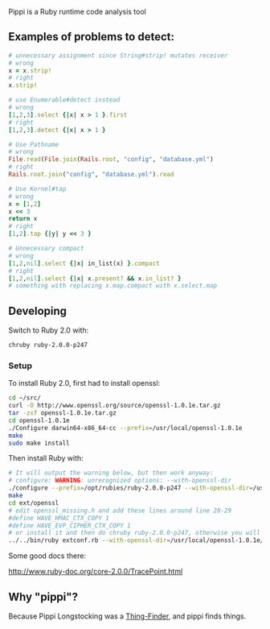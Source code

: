 Pippi is a Ruby runtime code analysis tool

## Examples of problems to detect:

```ruby
# unnecessary assignment since String#strip! mutates receiver 
# wrong
x = x.strip!
# right
x.strip!

# use Enumerable#detect instead
# wrong
[1,2,3].select {|x| x > 1 }.first
# right
[1,2,3].detect {|x| x > 1 }

# Use Pathname
# wrong
File.read(File.join(Rails.root, "config", "database.yml")
# right
Rails.root.join("config", "database.yml").read

# Use Kernel#tap
# wrong
x = [1,2]
x << 3
return x
# right
[1,2].tap {|y| y << 3 }

# Unnecessary compact
# wrong
[1,2,nil].select {|x| in_list(x) }.compact
# right
[1,2,nil].select {|x| x.present? && x.in_list? }
# something with replacing x.map.compact with x.select.map
````

## Developing

Switch to Ruby 2.0 with:

```bash
chruby ruby-2.0.0-p247
````

### Setup

To install Ruby 2.0, first had to install openssl:

```bash
cd ~/src/
curl -O http://www.openssl.org/source/openssl-1.0.1e.tar.gz
tar -zxf openssl-1.0.1e.tar.gz 
cd openssl-1.0.1e
./Configure darwin64-x86_64-cc --prefix=/usr/local/openssl-1.0.1e
make
sudo make install
```

Then install Ruby with:

```bash
# It will output the warning below, but then work anyway:
# configure: WARNING: unrecognized options: --with-openssl-dir
./configure --prefix=/opt/rubies/ruby-2.0.0-p247 --with-openssl-dir=/usr/local/openssl-1.0.1e/
make
cd ext/openssl
# edit openssl_missing.h and add these lines around line 28-29
#define HAVE_HMAC_CTX_COPY 1
#define HAVE_EVP_CIPHER_CTX_COPY 1
# or install it and then do chruby ruby-2.0.0-p247, otherwise you will get have_func errors
../../bin/ruby extconf.rb --with-openssl-dir=/usr/local/openssl-1.0.1e/bin/
```

Some good docs there:

http://www.ruby-doc.org/core-2.0.0/TracePoint.html

## Why "pippi"?

Because Pippi Longstocking was a <A href="http://www.laredoisd.org/cdbooks/NOVELS/Pippi%20Longstocking/CH02.txt">Thing-Finder</a>, and pippi finds things.